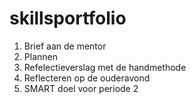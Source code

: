 # skillsportfolio
1. Brief aan de mentor
2. Plannen
3. Refelectieverslag met de handmethode
4. Reflecteren op de ouderavond
5. SMART doel voor periode 2
